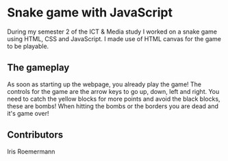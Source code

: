 # Snake game with JavaScript

During my semester 2 of the ICT & Media study I worked on a snake game using HTML, CSS and JavaScript.
I made use of HTML canvas for the game to be playable.

## The gameplay

As soon as starting up the webpage, you already play the game! The controls for the game are the arrow keys to go up, down, left and right.
You need to catch the yellow blocks for more points and avoid the black blocks, these are bombs! When hitting the bombs or the borders you are dead and it's game over!

## Contributors

Iris Roemermann

